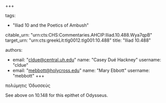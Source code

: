 +++

tags:
- "Iliad 10 and the Poetics of Ambush"

citable_urn: "urn:cts:CHS:Commentaries.AHCIP:Iliad.10.488.Wya7qpB"
target_urn: "urn:cts:greekLit:tlg0012.tlg001:10.488"
title: "Iliad 10.488"

authors:
- email: "cldue@central.uh.edu"
  name: "Casey Dué Hackney"
  username: "cldue"
- email: "mebbott@holycross.edu"
  name: "Mary Ebbott"
  username: "mebbott"
+++

<p>πολύμητις Ὀδυσσεύς</p><p>See above on 10.148 for this epithet of Odysseus.   </p>